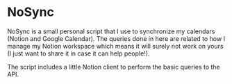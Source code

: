 # NoSync

NoSync is a small personal script that I use to synchronize my calendars (Notion and Google Calendar). The queries done in here are related to how I manage my Notion workspace which means it will surely not work on yours (I just want to share it in case it can help people!).

The script includes a little Notion client to perform the basic queries to the API.

